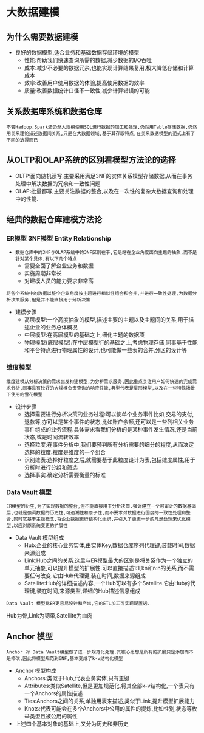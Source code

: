 # 大数据建模

## 为什么需要数据建模

- 良好的数据模型,适合业务和基础数据存储环境的模型
  - 性能:帮助我们快速查询所需的数据,减少数据的I/O吞吐
  - 成本:减少不必要的数据冗余,也能实现计算结果复用,极大降低存储和计算成本
  - 效率:改善用户使用数据的体验,提高使用数据的效率
  - 质量:改善数据统计口径不一致性,减少计算错误的可能

## 关系数据库系统和数据仓库

`不管Hadoop,Spark还仍然大规模使用SQL进行数据的加工和处理,仍然用Table存储数据,仍然用关系理论描述数据间关系,只是在大数据领域,基于其存取特点,在关系数据模型的范式上有了不同的选择而已`

## 从OLTP和OLAP系统的区别看模型方法论的选择

- OLTP:面向随机读写,主要采用满足3NF的实体关系模型存储数据,从而在事务处理中解决数据的冗余和一致性问题
- OLAP:批量都写,主要关注数据的整合,以及在一次性的复杂大数据查询和处理中的性能.

## 经典的数据仓库建模方法论

### ER模型 3NF模型 Entity Relationship

- `数据仓库中的3NF与OLAP系统中的3NF区别在于,它是站在企业角度面向主题的抽象,而不是针对某个具体,有以下几个特点`
  - 需要全面了解企业业务和数据
  - 实施周期非常长
  - 对建模人员的能力要求非常高

`将各个系统中的数据以整个企业角度按主题进行相似性组合和合并,并进行一致性处理,为数据分析决策服务,但是并不能直接用于分析决策`

- 建模步骤
  - 高层模型:一个高度抽象的模型,描述主要的主题以及主题间的关系,用于描述企业的业务总体概况
  - 中层模型:在高层模型的基础之上,细化主题的数据项
  - 物理模型(底层模型):在中层模型行的基础之上,考虑物理存储,同事基于性能和平台特点进行物理属性的设计,也可能做一些表的合并,分区的设计等

### 维度模型

`维度建模从分析决策的需求出发构建模型,为分析需求服务,因此重点关注用户如何快速的完成需求分析,同事具有较好的大规模负责查询的响应性能,典型代表是星形模型,以及在一些特殊场景下使用的雪花模型`

- 设计步骤
  - 选择需要进行分析决策的业务过程:可以使单个业务事件比如,交易的支付,退款等,亦可以是某个事件的状态,比如账户余额,还可以是一些列相关业务事件组成的业务流程.具体需求看我们分析的是某种事件发生情况,还是当前状态,或是时间流转效率
  - 选择粒度:在事件分析中,我们要预判所有分析需要的细分的程度,从而决定选择的粒度.粒度是维度的一个组合
  - 识别维表:选择好粒度之后,就需要基于此粒度设计为表,包括维度属性,用于分析时进行分组和筛选
  - 选择事实.确定分析需要衡量的标准

### Data Vault 模型

`ER模型的衍生,为了实现数据的整合,但不能直接用于分析决策.强调建立一个可审计的数据基础层,也就是强调数据的历史性,可追溯性和原子性,而不要求对数据进行国度的一致性处理和整合,同时它基于主题概念,将企业数据进行结构化组织,并引入了更进一步的凡是处理来优化模型,以应对原系统变更的扩展性`

- Data Vault 模型组成
  - Hub:企业的核心业务实体,由实体Key,数据仓库序列代理键,装载时间,数据来源组成
  - Link:Hub之间的关系.这里与ER模型最大的区别是将关系作为一个独立的单元抽象,可以提升模型的扩展性.可以直接描述1:1,1:n和n:n的关系,而不需要任何改变.它由Hub代理键,装在时间,数据来源组成
  - Satellite:Hub的详细描述内容,一个Hub可以有多个Satellite.它由Hub的代理键,装在时间,来源类型,详细的Hub描述信息组成

`Data Vault 模型比ER更容易设计和产出,它的ETL加工可实现配置话.`

Hub为骨,Link为韧带,Satellite为血肉

## Anchor 模型

`Anchor 对 Data Vault模型做了进一步规范化处理.其核心思想是所有的扩展只是添加而不是修改,因此将模型规范到6NF,基本变成了k-v结构化模型`

- Anchor 模型构成
  - Anchors:类似于Hub,代表业务实体,只有主键
  - Attributes:类似Satellite,但是更加规范化,将其全部k-v结构化,一个表只有一个Anchors的属性描述
  - Ties:Anchors之间的关系,单独用表来描述,类似于Link,提升模型扩展能力
  - Knots:代表可能会在多个Anchors中公用的属性的提炼,比如性别,状态等枚举类型且被公用的属性
- 上述四个基本对象的基础上,又分为历史和非历史